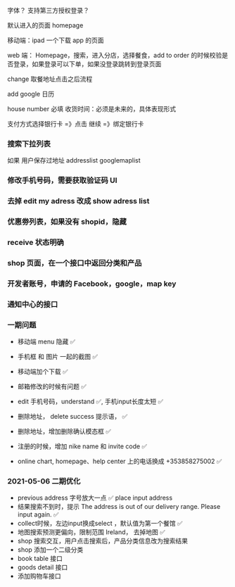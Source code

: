 字体？
支持第三方授权登录？

默认进入的页面 homepage

移动端：ipad 一个下载 app 的页面

web 端：
Homepage，搜索，进入分店，选择餐食，add to order 的时候校验是否登录，如果登录可以下单，如果没登录跳转到登录页面

change 取餐地址点击之后流程

add google 日历

house number 必填
收货时间：必须是未来的，具体表现形式

支付方式选择银行卡 =》点击 继续 =》绑定银行卡

### 搜索下拉列表

如果 用户保存过地址
addresslist
googlemaplist

### 修改手机号码，需要获取验证码 UI

### 去掉 edit my adress 改成 show adress list

### 优惠劵列表，如果没有 shopid，隐藏

### receive 状态明确

### shop 页面，在一个接口中返回分类和产品

### 开发者账号，申请的 Facebook，google，map key

### 通知中心的接口



### 一期问题

- 移动端 menu 隐藏 ✅

- 手机框 和 图片 一起的截图  ✅

- 移动端加个下载 ✅

- 邮箱修改的时候有问题  ✅

- edit 手机号码，understand ✅, 手机input长度太短 ✅

- 删除地址， delete success 提示语， ✅

- 删除地址，增加删除确认模态框 ✅

- 注册的时候，增加 nike name 和 invite code ✅

- online chart, homepage、help center 上的电话换成 +353858275002 ✅


### 2021-05-06 二期优化

- previous address 字号放大一点  ✅
    place input address 
- 结果搜索不到时，提示 The address is out of our delivery range. Please input again.  ✅
- collect时候，左边input换成select ，默认值为第一个餐馆 ✅
- 地图搜索预测更偏向，限制范围 Ireland， 去掉地图  ✅
- shop 搜索交互，用户点击搜索后，产品分类信息改为搜索结果
- shop 添加一个二级分类
- book table 接口 
- goods detail 接口  
- 添加购物车接口
